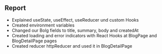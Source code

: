 ## Report

* Explained useState, useEffect, useReducer und custom Hooks
* Created environment variables
* Changed our Bolg fields to title, summary, body and createdAt
* Created loading and error indicators with React Hooks at BlogPage and BlogDetailPage pages
* Created reducer httpReducer and used it in BlogDetailPage
